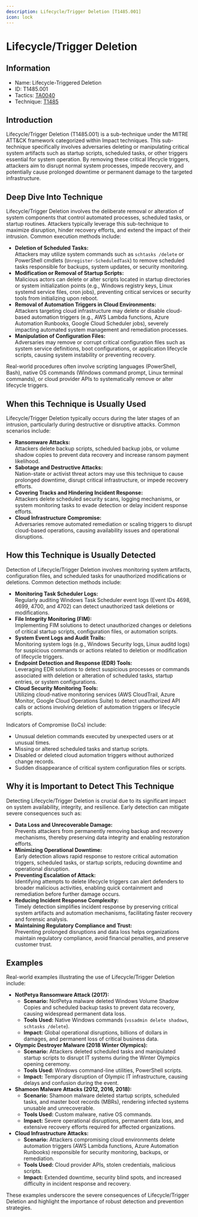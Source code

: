 ```yaml
---
description: Lifecycle/Trigger Deletion [T1485.001]
icon: lock
---
```


# Lifecycle/Trigger Deletion

## Information

- Name: Lifecycle-Triggered Deletion
- ID: T1485.001
- Tactics: [TA0040](../TA0040/TA0040.md)
- Technique: [T1485](T1485.md)

## Introduction

Lifecycle/Trigger Deletion (T1485.001) is a sub-technique under the MITRE ATT\&CK framework categorized within Impact techniques. This sub-technique specifically involves adversaries deleting or manipulating critical system artifacts such as startup scripts, scheduled tasks, or other triggers essential for system operation. By removing these critical lifecycle triggers, attackers aim to disrupt normal system processes, impede recovery, and potentially cause prolonged downtime or permanent damage to the targeted infrastructure.

## Deep Dive Into Technique

Lifecycle/Trigger Deletion involves the deliberate removal or alteration of system components that control automated processes, scheduled tasks, or startup routines. Attackers typically leverage this sub-technique to maximize disruption, hinder recovery efforts, and extend the impact of their intrusion. Common execution methods include:

- **Deletion of Scheduled Tasks:**\
  Attackers may utilize system commands such as `schtasks /delete` or PowerShell cmdlets (`Unregister-ScheduledTask`) to remove scheduled tasks responsible for backups, system updates, or security monitoring.
- **Modification or Removal of Startup Scripts:**\
  Malicious actors can delete or alter scripts located in startup directories or system initialization points (e.g., Windows registry keys, Linux systemd service files, cron jobs), preventing critical services or security tools from initializing upon reboot.
- **Removal of Automation Triggers in Cloud Environments:**\
  Attackers targeting cloud infrastructure may delete or disable cloud-based automation triggers (e.g., AWS Lambda functions, Azure Automation Runbooks, Google Cloud Scheduler jobs), severely impacting automated system management and remediation processes.
- **Manipulation of Configuration Files:**\
  Adversaries may remove or corrupt critical configuration files such as system service definitions, boot configurations, or application lifecycle scripts, causing system instability or preventing recovery.

Real-world procedures often involve scripting languages (PowerShell, Bash), native OS commands (Windows command prompt, Linux terminal commands), or cloud provider APIs to systematically remove or alter lifecycle triggers.

## When this Technique is Usually Used

Lifecycle/Trigger Deletion typically occurs during the later stages of an intrusion, particularly during destructive or disruptive attacks. Common scenarios include:

- **Ransomware Attacks:**\
  Attackers delete backup scripts, scheduled backup jobs, or volume shadow copies to prevent data recovery and increase ransom payment likelihood.
- **Sabotage and Destructive Attacks:**\
  Nation-state or activist threat actors may use this technique to cause prolonged downtime, disrupt critical infrastructure, or impede recovery efforts.
- **Covering Tracks and Hindering Incident Response:**\
  Attackers delete scheduled security scans, logging mechanisms, or system monitoring tasks to evade detection or delay incident response efforts.
- **Cloud Infrastructure Compromise:**\
  Adversaries remove automated remediation or scaling triggers to disrupt cloud-based operations, causing availability issues and operational disruptions.

## How this Technique is Usually Detected

Detection of Lifecycle/Trigger Deletion involves monitoring system artifacts, configuration files, and scheduled tasks for unauthorized modifications or deletions. Common detection methods include:

- **Monitoring Task Scheduler Logs:**\
  Regularly auditing Windows Task Scheduler event logs (Event IDs 4698, 4699, 4700, and 4702) can detect unauthorized task deletions or modifications.
- **File Integrity Monitoring (FIM):**\
  Implementing FIM solutions to detect unauthorized changes or deletions of critical startup scripts, configuration files, or automation scripts.
- **System Event Logs and Audit Trails:**\
  Monitoring system logs (e.g., Windows Security logs, Linux auditd logs) for suspicious commands or actions related to deletion or modification of lifecycle triggers.
- **Endpoint Detection and Response (EDR) Tools:**\
  Leveraging EDR solutions to detect suspicious processes or commands associated with deletion or alteration of scheduled tasks, startup entries, or system configurations.
- **Cloud Security Monitoring Tools:**\
  Utilizing cloud-native monitoring services (AWS CloudTrail, Azure Monitor, Google Cloud Operations Suite) to detect unauthorized API calls or actions involving deletion of automation triggers or lifecycle scripts.

Indicators of Compromise (IoCs) include:

- Unusual deletion commands executed by unexpected users or at unusual times.
- Missing or altered scheduled tasks and startup scripts.
- Disabled or deleted cloud automation triggers without authorized change records.
- Sudden disappearance of critical system configuration files or scripts.

## Why it is Important to Detect This Technique

Detecting Lifecycle/Trigger Deletion is crucial due to its significant impact on system availability, integrity, and resilience. Early detection can mitigate severe consequences such as:

- **Data Loss and Unrecoverable Damage:**\
  Prevents attackers from permanently removing backup and recovery mechanisms, thereby preserving data integrity and enabling restoration efforts.
- **Minimizing Operational Downtime:**\
  Early detection allows rapid response to restore critical automation triggers, scheduled tasks, or startup scripts, reducing downtime and operational disruption.
- **Preventing Escalation of Attack:**\
  Identifying attempts to delete lifecycle triggers can alert defenders to broader malicious activities, enabling quick containment and remediation before further damage occurs.
- **Reducing Incident Response Complexity:**\
  Timely detection simplifies incident response by preserving critical system artifacts and automation mechanisms, facilitating faster recovery and forensic analysis.
- **Maintaining Regulatory Compliance and Trust:**\
  Preventing prolonged disruptions and data loss helps organizations maintain regulatory compliance, avoid financial penalties, and preserve customer trust.

## Examples

Real-world examples illustrating the use of Lifecycle/Trigger Deletion include:

- **NotPetya Ransomware Attack (2017):**
  - **Scenario:** NotPetya malware deleted Windows Volume Shadow Copies and scheduled backup tasks to prevent data recovery, causing widespread permanent data loss.
  - **Tools Used:** Native Windows commands (`vssadmin delete shadows`, `schtasks /delete`).
  - **Impact:** Global operational disruptions, billions of dollars in damages, and permanent loss of critical business data.
- **Olympic Destroyer Malware (2018 Winter Olympics):**
  - **Scenario:** Attackers deleted scheduled tasks and manipulated startup scripts to disrupt IT systems during the Winter Olympics opening ceremony.
  - **Tools Used:** Windows command-line utilities, PowerShell scripts.
  - **Impact:** Temporary disruption of Olympic IT infrastructure, causing delays and confusion during the event.
- **Shamoon Malware Attacks (2012, 2016, 2018):**
  - **Scenario:** Shamoon malware deleted startup scripts, scheduled tasks, and master boot records (MBRs), rendering infected systems unusable and unrecoverable.
  - **Tools Used:** Custom malware, native OS commands.
  - **Impact:** Severe operational disruptions, permanent data loss, and extensive recovery efforts required for affected organizations.
- **Cloud Infrastructure Attacks:**
  - **Scenario:** Attackers compromising cloud environments delete automation triggers (AWS Lambda functions, Azure Automation Runbooks) responsible for security monitoring, backups, or remediation.
  - **Tools Used:** Cloud provider APIs, stolen credentials, malicious scripts.
  - **Impact:** Extended downtime, security blind spots, and increased difficulty in incident response and recovery.

These examples underscore the severe consequences of Lifecycle/Trigger Deletion and highlight the importance of robust detection and prevention strategies.
